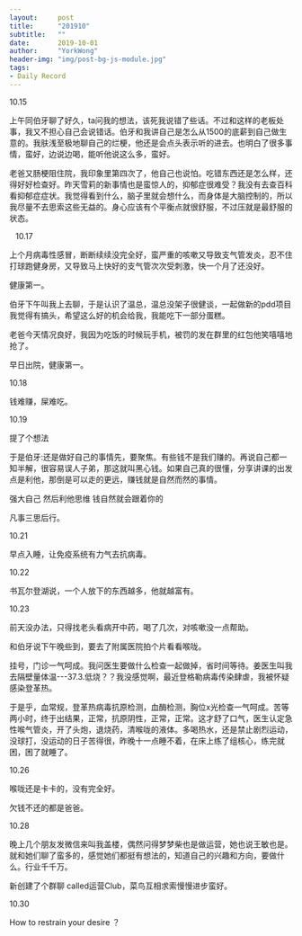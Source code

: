 ```yaml
---
layout:     post
title:      "201910"
subtitle:   ""
date:       2019-10-01
author:     "YorkWong"
header-img: "img/post-bg-js-module.jpg"
tags:
- Daily Record
---
```

10.15

上午同伯牙聊了好久，ta问我的想法，该死我说错了些话。不过和这样的老板处事，我又不担心自己会说错话。伯牙和我讲自己是怎么从1500的底薪到自己做生意的。我肤浅至极地聊自己的烂梗，他还是会点头表示听的进去。也明白了很多事情，蛮好，边说边喝，能听他说这么多，蛮好。

老爸又肠梗阻住院，我印象里第四次了，他自己也说怕。吃错东西还是怎么样，还得好好检查好。昨天雪莉的新事情也是蛮惊人的，抑郁症很难受？我没有去查百科看抑郁症症状。我觉得看到什么，脑子里就会想什么，而身体是大脑控制的，所以我尽量不去思索这些无益的。身心应该有个平衡点就很舒服，不过压就是最舒服的状态。

`
`
10.17

上个月病毒性感冒，断断续续没完全好，蛮严重的咳嗽又导致支气管发炎，忍不住打球跑健身房，又导致马上快好的支气管次次受刺激，快一个月了还没好。

健康第一。

伯牙下午叫我上去聊，于是认识了温总，温总没架子很健谈，一起做新的pdd项目我觉得有搞头，希望这么好的机会给我，我能吃下一部分蛋糕。

老爸今天情况良好，我因为吃饭的时候玩手机，被罚的发在群里的红包他笑嘻嘻地抢了。

早日出院，健康第一。



10.18

钱难赚，屎难吃。



10.19

提了个想法

于是伯牙:还是做好自己的事情先，要聚焦。有些钱不是我们赚的。再说自己都一知半解，很容易误人子弟，那这就叫黑心钱。如果自己真的很懂，分享讲课的出发点是利他，那倒是可以走的更远，赚钱就是自然而然的事情。

强大自己  然后利他思维  钱自然就会跟着你的

凡事三思后行。


10.21

早点入睡，让免疫系统有力气去抗病毒。



10.22

书瓦尔登湖说，一个人放下的东西越多，他就越富有。



10.23

前天没办法，只得找老头看病开中药，喝了几次，对咳嗽没一点帮助。

和伯牙说下午晚些到，要去了附属医院拍个片看看喉咙。

挂号，门诊一气呵成。我问医生要做什么检查一起做掉，省时间等待。姜医生叫我去隔壁量体温---37.3.低烧？？我没感觉啊，最近登格勒病毒传染肆虐，我被怀疑感染登革热。

于是乎，血常规，登革热病毒抗原检测，血酶检测，胸位x光检查一气呵成。苦等两小时，终于出结果，正常，抗原阴性，正常，正常。这才舒了口气，医生认定急性喉气管炎，开了头炮，退烧药，清喉咙的液体。多喝热水，还是禁止剧烈运动，没球打，没运动的日子苦得很，昨晚十一点睡不着，在床上练了组核心，练完就困，困了就睡了。



10.26

喉咙还是卡卡的，没有完全好。

欠钱不还的都是爸爸。



10.28

晚上几个朋友发微信来叫我盖楼，偶然问得梦梦柴也是做运营，她也说王敏也是。就和她们聊了蛮多的，感觉她们都挺有想法的，知道自己的兴趣和方向，要做什么。行业千千万。

新创建了个群聊 called运营Club，菜鸟互相求索慢慢进步蛮好。



10.30

How to restrain your desire ？